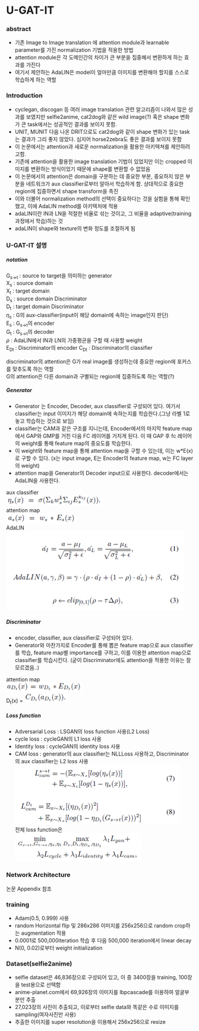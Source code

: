 # U-GAT-IT

### abstract 
- 기존 Image to Image translation 에 attention module과 learnable parameter를 가진 normalization 기법을 적용한 방법
- attention module은 각 도메인간의 차이가 큰 부분을 집중해서 변환하게 하는 효과를 가진다
- 여기서 제안하는 AdaLIN은 model이 얼마만큼 이미지를 변환해야 할지를 스스로 학습하게 하는 역할

### Introduction
- cyclegan, discogan 등 여러 image translation 관련 알고리즘이 나와서 많은 성과를 보였지만 selfie2anime, cat2dog와 같은 wild image(?) 혹은 shape 변화가 큰 task에서는 성공적인 결과를 보이지 못함.
- UNIT, MUNIT 다음 나온 DRIT으로도 cat2dog와 같이 shape 변화가 있는 task는 결과가 그리 좋지 않았다. 심지어 horse2zebra도 좋은 결과를 보이지 못함
- 이 논문에서는 attention과 새로운 normalization을 활용한 아키텍쳐를 제안하려고함. 
- 기존에 attention을 활용한 image translation 기법이 있었지만 이는 cropped 이미지를 변환하는 방식이었기 때문에 shape를 변환할 수 없었음
- 이 논문에서의 attention은 domain을 구분하는 데 중요한 부분, 중요하지 않은 부분을 네트워크가 aux classifier로부터 알아서 학습하게 함. 상대적으로 중요한 region에 집중하면서 shape transform을 촉진
- 이와 더불어 normalization method의 선택이 중요하다는 것을 실험을 통해 확인했고, 이에 AdaLIN method를 아키텍처에 적용
- adaLIN이란 IN과 LN을 적절한 비율로 섞는 것이고, 그 비율을 adaptive(training 과정에서 학습)하는 것
- adaLIN이 shape와 texture의 변화 정도를 조절하게 됨

### U-GAT-IT 설명
##### notation
G<sub>s->t</sub> : source to target을 의미하는 generator  
X<sub>s</sub> : source domain  
X<sub>t</sub> : target domain  
D<sub>s</sub> : source domain Discriminator  
D<sub>t</sub> : target domain Discriminator  
$\eta$<sub>s</sub> : G의 aux-classifier(input이 해당 domain에 속하는 image인지 판단)  
E<sub>s</sub> : G<sub>s->t</sub>의 encoder  
G<sub>t</sub> : G<sub>s->t</sub>의 decoder  
$\rho$ : AdaLIN에서 IN과 LN의 가중평균을 구할 때 사용할 weight  
E<sub>Dt</sub> : Discriminator의 encoder
C<sub>Dt</sub> : Discriminator의 classifier

discriminator의 attention은 G가 real image를 생성하는데 중요한 region에 포커스를 맞추도록 하는 역할  
G의 attention은 다른 domain과 구별되는 region에 집중하도록 하는 역할(?)

##### Generator
- Generator 는 Encoder, Decoder, aux classifier로 구성되어 있다. 여기서 classifier는 input 이미지가 해당 domain에 속하는지를 학습한다.(그냥 라벨 1로 놓고 학습하는 것으로 보임)
- classifier는 CAM과 같은 구조를 지니는데, Encoder에서의 마지막 feature map에서 GAP와 GMP를 거친 다음 FC 레이어를 거치게 된다. 이 때 GAP 후 fc 레이어의 weight를 통해 feature map의 중요도를 학습한다.  
- 이 weight와 feature map을 통해 attention map을 구할 수 있는데, 이는 w*E(x)로 구할 수 있다. (x는 input image, E는 Encoder의 feature map, w는 FC layer의 weight)  
- attention map을 Generator의 Decoder input으로 사용한다. decoder에서는 AdaLIN을 사용한다.  
  
aux classifier  
<img src = './image/ugatit_1.PNG'><br>
attention map  
<img src = './image/ugatit_2.PNG'><br>
AdaLIN  
<img src = './image/ugatit_3.PNG'><br>

##### Discriminator
- encoder, classifier, aux classifier로 구성되어 있다.  
- Generator와 마찬가지로 Encoder를 통해 뽑은 feature map으로 aux classifier를 학습, feature map별 importance를 구하고, 이를 이용한 attention map으로 classifier를 학습시킨다. (굳이 Discriminator에도 attention을 적용한 이유는 잘 모르겠음..)

attention map  
<img src = './image/ugatit_4.PNG'><br>
D<sub>t</sub>(x) = <img src = './image/ugatit_5.PNG'><br>

##### Loss function
- Adversarial Loss : LSGAN의 loss function 사용(L2 Loss)
- cycle loss : cycleGAN의 L1 loss 사용
- Identity loss : cycleGAN의 identity loss 사용
- CAM loss : generator의 aux classifier는 NLLLoss 사용하고, Discriminator의 aux classifier는 L2 loss 사용  
<img src = './image/ugatit_6.PNG'><br>
전체 loss function은    
<img src = './image/ugatit_7.PNG'><br>

### Network Architecture
논문 Appendix 참조

### training
- Adam(0.5, 0.999) 사용
- random Horizontal flip 및 286x286 이미지를 256x256으로 random crop하는 augmentation 적용
- 0.0001로 500,000iteration 학습 후 다음 500,000 iteration에서 linear decay
- N(0, 0.02)로부터 weight initialization

### Dataset(selfie2anime)
- selfie dataset은 46,836장으로 구성되어 있고, 이 중 3400장을 training, 100장을 test용으로 선택함
- anime-planet.com에서 69,926장의 이미지를 lbpcascade를 이용하여 얼굴부분만 추출
- 27,023장의 사진이 추출되고, 이로부터 selfie data와 똑같은 수로 이미지를 sampling(여자사진만 사용)
- 추출한 이미지를 super resolution을 이용해서 256x256으로 resize
